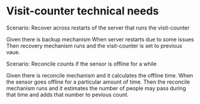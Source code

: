 # Visit-counter technical needs

Scenario: Recover across restarts of the server
that runs the visit-counter

  Given there is backup mechanism
  When server restarts due to some issues
  Then recovery mechanism runs and the visit-counter is set to previous vaue.

Scenario: Reconcile counts if the sensor is offline for a while

  Given there is reconcile mechanism and it calculates the offline time.
  When the sensor goes offline for a particular amount of time.
  Then the reconcile mechanism runs and it estimates the number of people
       may pass during that time and adds that number to pevious count.
